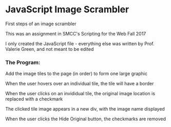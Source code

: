 # JavaScript Image Scrambler
First steps of an image scrambler

This was an assignment in SMCC's Scripting for the Web Fall 2017

I only created the JavaScript file - everything else was written by Prof. Valerie Green, and not meant to be edited

### The Program:
Add the image tiles to the page (in order) to form one large graphic

When the user hovers over an individual tile, the tile will have a border

When the user clicks on an invididual tile, the original image location is replaced with a checkmark
 
The clicked tile image appears in a new div, with the image name displayed

When the user clicks the Hide Original button, the checkmarks are removed
